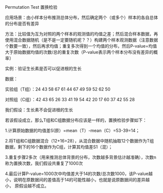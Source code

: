 Permutation Test 置换检验

应用场景：由小样本分布推测总体分布，然后确定两个（或多个）样本的各自总体的分布是否有差异

方法：比较值为互为对照的两个样本的观测值的均值之差；然后混合样本数据，再使用混合数据随机（是不是一定要随机呢？？）构建两个样本观测数据（注意数据个数要一致），然后再求均值；重复多次得到一个均值的分布，然后P-value=均值大于原始数据均值的次数/总的重复次数（P-value表示两个样本分布没有差异的概率）

实例：验证生长素是否可以促进根的生长
  
  数据：    
  
  实验组（T组）：24 43 58 67 61 44 67 49 59 52 62 50
  
  对照组（C组）：42 43 65 26 33 41 19 54 42 20 17 60 37 42 55 28
  
  我们假设：生长素不会促进根的生长
  
  若该假设成立，那么T组和C组数据分布应该是一样的，置换检验步骤如下：
  
  1.计算原始数据的均值差S(原）=mean（T）-mean（C）=53-39=14；
  
  2.将T组和C组数据混合（12+16=28），从混合数据中随机抽取12个数据作为T组数据，剩下的16个数据作为C组，计算其均值差S1（混）；
  
  3.重复步骤2多次（用来推测总体背景的分布，次数越多背景估计越准确），次数n称为置换次数，我们假设共重复了1000次
  
  4.最后计算P-value=1000次中均值差大于14的次数/总次数1000，该P-value越小，说明在原数据间的差值高于14的可能性越小，也就是说原数据间的差异越小，
    原假设越不成立。

